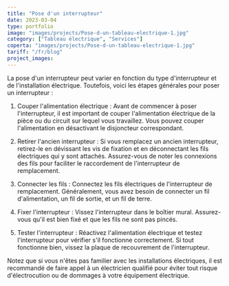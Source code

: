 ```yaml
---
title: "Pose d'un interrupteur"
date: 2023-03-04
type: portfolio
image: "images/projects/Pose-d-un-tableau-electrique-1.jpg"
category: ["Tableau électrique", "Services"]
coperta: "images/projects/Pose-d-un-tableau-electrique-1.jpg"
tariff: "/fr/blog"
project_images: 
---
```


La pose d'un interrupteur peut varier en fonction du type d'interrupteur et de l'installation électrique. Toutefois, voici les étapes générales pour poser un interrupteur :

1. Couper l'alimentation électrique : Avant de commencer à poser l'interrupteur, il est important de couper l'alimentation électrique de la pièce ou du circuit sur lequel vous travaillez. Vous pouvez couper l'alimentation en désactivant le disjoncteur correspondant.

2. Retirer l'ancien interrupteur : Si vous remplacez un ancien interrupteur, retirez-le en dévissant les vis de fixation et en déconnectant les fils électriques qui y sont attachés. Assurez-vous de noter les connexions des fils pour faciliter le raccordement de l'interrupteur de remplacement.

3. Connecter les fils : Connectez les fils électriques de l'interrupteur de remplacement. Généralement, vous avez besoin de connecter un fil d'alimentation, un fil de sortie, et un fil de terre.

4. Fixer l'interrupteur : Vissez l'interrupteur dans le boîtier mural. Assurez-vous qu'il est bien fixé et que les fils ne sont pas pincés.

5. Tester l'interrupteur : Réactivez l'alimentation électrique et testez l'interrupteur pour vérifier s'il fonctionne correctement. Si tout fonctionne bien, vissez la plaque de recouvrement de l'interrupteur.

Notez que si vous n'êtes pas familier avec les installations électriques, il est recommandé de faire appel à un électricien qualifié pour éviter tout risque d'électrocution ou de dommages à votre équipement électrique.
